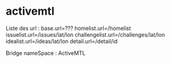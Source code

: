 activemtl
=========

Liste des url :
base.url=???
homelist.url=/homelist
issuelist.url=/issues/lat/lon
challengelist.url=/challenges/lat/lon
idealist.url=/ideas/lat/lon
detail.url=/detail/id

Bridge nameSpace : ActiveMTL